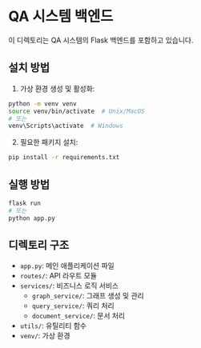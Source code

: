 # QA 시스템 백엔드

이 디렉토리는 QA 시스템의 Flask 백엔드를 포함하고 있습니다.

## 설치 방법

1. 가상 환경 생성 및 활성화:
```bash
python -m venv venv
source venv/bin/activate  # Unix/MacOS
# 또는
venv\Scripts\activate  # Windows
```

2. 필요한 패키지 설치:
```bash
pip install -r requirements.txt
```

## 실행 방법

```bash
flask run
# 또는
python app.py
```

## 디렉토리 구조

- `app.py`: 메인 애플리케이션 파일
- `routes/`: API 라우트 모듈
- `services/`: 비즈니스 로직 서비스
  - `graph_service/`: 그래프 생성 및 관리
  - `query_service/`: 쿼리 처리
  - `document_service/`: 문서 처리
- `utils/`: 유틸리티 함수
- `venv/`: 가상 환경 